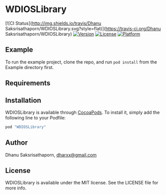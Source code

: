 # WDIOSLibrary

[![CI Status](http://img.shields.io/travis/Dhanu Saksrisathaporn/WDIOSLibrary.svg?style=flat)](https://travis-ci.org/Dhanu Saksrisathaporn/WDIOSLibrary)
[![Version](https://img.shields.io/cocoapods/v/WDIOSLibrary.svg?style=flat)](http://cocoapods.org/pods/WDIOSLibrary)
[![License](https://img.shields.io/cocoapods/l/WDIOSLibrary.svg?style=flat)](http://cocoapods.org/pods/WDIOSLibrary)
[![Platform](https://img.shields.io/cocoapods/p/WDIOSLibrary.svg?style=flat)](http://cocoapods.org/pods/WDIOSLibrary)

## Example

To run the example project, clone the repo, and run `pod install` from the Example directory first.

## Requirements

## Installation

WDIOSLibrary is available through [CocoaPods](http://cocoapods.org). To install
it, simply add the following line to your Podfile:

```ruby
pod "WDIOSLibrary"
```

## Author

Dhanu Saksrisathaporn, dharxx@gmail.com

## License

WDIOSLibrary is available under the MIT license. See the LICENSE file for more info.

